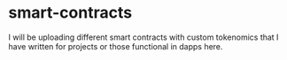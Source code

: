 # smart-contracts

I will be uploading different smart contracts with custom tokenomics that I have written for projects or those functional in dapps here.
